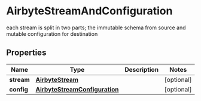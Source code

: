 

# AirbyteStreamAndConfiguration

each stream is split in two parts; the immutable schema from source and mutable configuration for destination

## Properties

| Name | Type | Description | Notes |
|------------ | ------------- | ------------- | -------------|
|**stream** | [**AirbyteStream**](AirbyteStream.md) |  |  [optional] |
|**config** | [**AirbyteStreamConfiguration**](AirbyteStreamConfiguration.md) |  |  [optional] |



